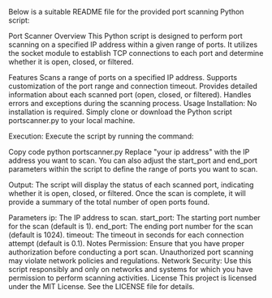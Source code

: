 
Below is a suitable README file for the provided port scanning Python script:

Port Scanner
Overview
This Python script is designed to perform port scanning on a specified IP address within a given range of ports. It utilizes the socket module to establish TCP connections to each port and determine whether it is open, closed, or filtered.

Features
Scans a range of ports on a specified IP address.
Supports customization of the port range and connection timeout.
Provides detailed information about each scanned port (open, closed, or filtered).
Handles errors and exceptions during the scanning process.
Usage
Installation: No installation is required. Simply clone or download the Python script portscanner.py to your local machine.

Execution: Execute the script by running the command:

Copy code
python portscanner.py
Replace "your ip address" with the IP address you want to scan. You can also adjust the start_port and end_port parameters within the script to define the range of ports you want to scan.

Output: The script will display the status of each scanned port, indicating whether it is open, closed, or filtered. Once the scan is complete, it will provide a summary of the total number of open ports found.

Parameters
ip: The IP address to scan.
start_port: The starting port number for the scan (default is 1).
end_port: The ending port number for the scan (default is 1024).
timeout: The timeout in seconds for each connection attempt (default is 0.1).
Notes
Permission: Ensure that you have proper authorization before conducting a port scan. Unauthorized port scanning may violate network policies and regulations.
Network Security: Use this script responsibly and only on networks and systems for which you have permission to perform scanning activities.
License
This project is licensed under the MIT License. See the LICENSE file for details.
